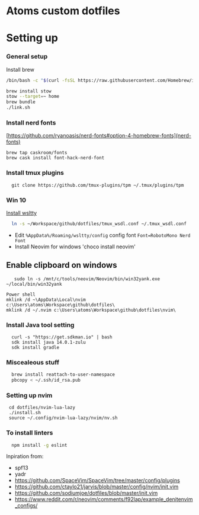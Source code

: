 Atoms custom dotfiles
========

# Setting up

### General setup
Install brew
```bash
/bin/bash -c "$(curl -fsSL https://raw.githubusercontent.com/Homebrew/install/HEAD/install.sh)"
```
```bash
brew install stow
stow --target=~ home
brew bundle
./link.sh
```


### Install nerd fonts

[https://github.com/ryanoasis/nerd-fonts#option-4-homebrew-fonts](nerd-fonts)
```
brew tap caskroom/fonts
brew cask install font-hack-nerd-font
```

### Install tmux plugins
```
  git clone https://github.com/tmux-plugins/tpm ~/.tmux/plugins/tpm
```

### Win 10

[Install wsltty](https://github.com/mintty/wsltty)
```bash
  ln -s ~/Workspace/github/dotfiles/tmux_wsdl.conf ~/.tmux_wsdl.conf
```

* Edit `%AppData%/Roaming/wsltty/config` config font `Font=RobotoMono Nerd Font`
* Install Neovim for windows 'choco install neovim'

## Enable clipboard on windows
```
   sudo ln -s /mnt/c/tools/neovim/Neovim/bin/win32yank.exe ~/local/bin/win32yank
```
```
Power shell
mklink /d ~\AppData\Local\nvim c:\Users\atoms\Workspace\github\dotfiles\
mklink /d ~/.nvim c:\Users\atoms\Workspace\github\dotfiles\nvim\
```

### Install Java tool setting 
```
  curl -s "https://get.sdkman.io" | bash
  sdk install java 14.0.1-zulu
  sdk install gradle

```

### Miscealeous stuff
```bash
  brew install reattach-to-user-namespace
  pbcopy < ~/.ssh/id_rsa.pub
```

### Setting up nvim 
```
 cd dotfiles/nvim-lua-lazy
 ./install.sh
 source ~/.config/nvim-lua-lazy/nvim/nv.sh
```

### To install linters
```bash
  npm install -g eslint
```


Inpiration from:
* spf13
* yadr
* https://github.com/SpaceVim/SpaceVim/tree/master/config/plugins
* https://github.com/ctaylo21/jarvis/blob/master/config/nvim/init.vim
* https://github.com/sodiumjoe/dotfiles/blob/master/init.vim
* https://www.reddit.com/r/neovim/comments/f92lap/example_denitenvim_configs/
